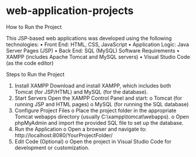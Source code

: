 # web-application-projects
How to Run the Project

This JSP-based web applications was developed using the following technologies:
•	Front End: HTML, CSS, JavaScript
•	Application Logic: Java Server Pages (JSP)
•	Back End: SQL (MySQL)
Software Requirements
•	XAMPP (includes Apache Tomcat and MySQL servers)
•	Visual Studio Code (as the code editor)

Steps to Run the Project
1.	Install XAMPP
Download and install XAMPP, which includes both Tomcat (for JSP/HTML) and MySQL (for the database).
2.	Start Servers
Open the XAMPP Control Panel and start:
o	Tomcat (for running JSP and HTML pages)
o	MySQL (for running the SQL database)
3.	Configure Project Files
o	Place the project folder in the appropriate Tomcat webapps directory (usually C:\xampp\tomcat\webapps\).
o	Open phpMyAdmin and import the provided SQL file to set up the database.
4.	Run the Application
o	Open a browser and navigate to: http://localhost:8080/YourProjectFolder/
5.	Edit Code (Optional)
o	Open the project in Visual Studio Code for development or customization.
